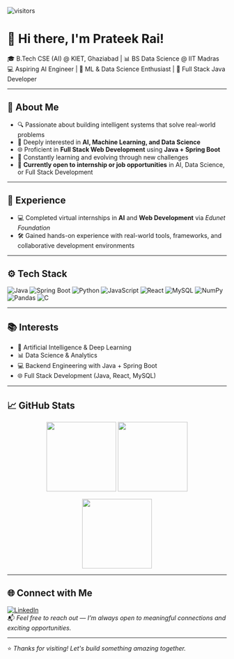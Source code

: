 ![visitors](https://komarev.com/ghpvc/?username=Prat260104&color=0e75b6)

# 👋 Hi there, I'm Prateek Rai!

🎓 B.Tech CSE (AI) @ KIET, Ghaziabad | 📊 BS Data Science @ IIT Madras  
💻 Aspiring AI Engineer | 🧠 ML & Data Science Enthusiast | 🔧 Full Stack Java Developer  

---

## 🧠 About Me  
- 🔍 Passionate about building intelligent systems that solve real-world problems  
- 🤖 Deeply interested in **AI, Machine Learning, and Data Science**  
- 🌐 Proficient in **Full Stack Web Development** using **Java + Spring Boot**  
- 🚀 Constantly learning and evolving through new challenges  
- 💼 **Currently open to internship or job opportunities** in AI, Data Science, or Full Stack Development  

---

## 💼 Experience  
- 💻 Completed virtual internships in **AI** and **Web Development** via *Edunet Foundation*  
- 🛠️ Gained hands-on experience with real-world tools, frameworks, and collaborative development environments  

---

## ⚙️ Tech Stack  
![Java](https://img.shields.io/badge/Java-ED8B00?style=for-the-badge&logo=java&logoColor=white)
![Spring Boot](https://img.shields.io/badge/SpringBoot-6DB33F?style=for-the-badge&logo=spring-boot&logoColor=white)
![Python](https://img.shields.io/badge/Python-3670A0?style=for-the-badge&logo=python&logoColor=white)
![JavaScript](https://img.shields.io/badge/JavaScript-F7DF1E?style=for-the-badge&logo=javascript&logoColor=black)
![React](https://img.shields.io/badge/React-20232a?style=for-the-badge&logo=react&logoColor=61DAFB)
![MySQL](https://img.shields.io/badge/MySQL-00758F?style=for-the-badge&logo=mysql&logoColor=white)
![NumPy](https://img.shields.io/badge/NumPy-013243?style=for-the-badge&logo=numpy&logoColor=white)
![Pandas](https://img.shields.io/badge/Pandas-150458?style=for-the-badge&logo=pandas&logoColor=white)
![C](https://img.shields.io/badge/C-00599C?style=for-the-badge&logo=c&logoColor=white)

---

## 📚 Interests  
- 🤖 Artificial Intelligence & Deep Learning  
- 📊 Data Science & Analytics  
- 💻 Backend Engineering with Java + Spring Boot  
- 🌐 Full Stack Development (Java, React, MySQL)

---

## 📈 GitHub Stats  
<p align="center">
  <img src="https://github-readme-stats.vercel.app/api?username=Prat260104&show_icons=true&theme=radical" height="160" />
  <img src="https://github-readme-stats.vercel.app/api/top-langs/?username=Prat260104&layout=compact&theme=radical" height="160" />
</p>
<p align="center">
  <img src="https://github-readme-streak-stats.herokuapp.com/?user=Prat260104&theme=radical" height="160" />
</p>

---

## 🌐 Connect with Me  
[![LinkedIn](https://img.shields.io/badge/LinkedIn-Connect-blue?style=for-the-badge&logo=linkedin&logoColor=white)](https://www.linkedin.com/in/prateek-rai-969136342)  
📬 *Feel free to reach out — I’m always open to meaningful connections and exciting opportunities.*

---

⭐ *Thanks for visiting! Let's build something amazing together.*

